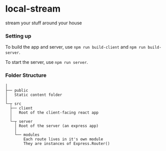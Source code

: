 # local-stream
stream your stuff around your house

### Setting up
To build the app and server, use `npm run build-client` and `npm run build-server`.

To start the server, use `npm run server`.

### Folder Structure
```
│
├── public
│   Static content folder
│
└─┬ src
  ├── client
  │   Root of the client-facing react app
  │   
  └─┬ server
    │ Root of the server (an express app)
    │
    └── modules
        Each route lives in it's own module
        They are instances of Express.Router()
```

